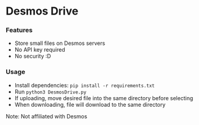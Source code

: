 # Desmos Drive
### Features
- Store small files on Desmos servers
- No API key required
- No security :D
### Usage
- Install dependencies: `pip install -r requirements.txt`
- Run `python3 DesmosDrive.py`
- If uploading, move desired file into the same directory before selecting
- When downloading, file will download to the same directory

Note: Not affiliated with Desmos
